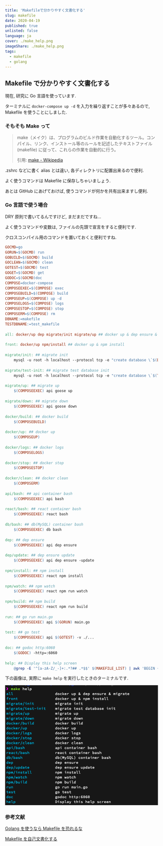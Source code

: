 ```yaml
---
title: 'Makefileで分かりやすく文書化する'
slug: makefile
date: 2020-04-19
published: true
unlisted: false
language: ja
cover: ./make_help.png
imageShare: ./make_help.png
tags:
  - makefile
  - golang
---
```


## Makefile で分かりやすく文書化する

現在, 研究に Go 言語を使っています.

ターミナルに `docker-compose up -d` を入力を繰り返すことが多々あるので, Makefile を使うことにしました.

### そもそも Make って

> make（メイク）は、プログラムのビルド作業を自動化するツール。コンパイル、リンク、インストール等のルールを記述したテキストファイル (makefile) に従って、これらの作業を自動的に行う。
>
> 引用: [make - Wikipedia](https://ja.wikipedia.org/wiki/Make)

.zshrc などに書く alias とは違い, 各ディレクトリに配置出来るので便利.

よく使うコマンドは Makefile に保存しちゃいましょう.

あとは GitHub にあげておけば, 使うコマンドが何かを共有出来ますし便利.

### Go 言語で使う場合

DRY 原則で書いてるんですけど, まだまだですね...

よく使うコマンドや変数は, ファイルの先頭で宣言をすると便利です.

クロスコンパイル用のコマンドを置いておくと便利ですね.

```makefile
GOCMD=go
GORUN=$(GOCMD) run
GOBUILD=$(GOCMD) build
GOCLEAN=$(GOCMD) clean
GOTEST=$(GOCMD) test
GOGET=$(GOCMD) get
GODOC=$(GOCMD)doc
COMPOSE=docker-compose
COMPOSEEXEC=$(COMPOSE) exec
COMPOSEBUILD=$(COMPOSE) build
COMPOSEUP=$(COMPOSE) up -d
COMPOSELOGS=$(COMPOSE) logs
COMPOSESTOP=$(COMPOSE) stop
COMPOSERM=$(COMPOSE) rm
DBNAME:=makefile
TESTDBNAME:=test_makefile

all: docker/up dep migrate/init migrate/up ## docker up & dep ensure & migrate

front: docker/up npm/install ## docker up & npm install

migrate/init: ## migrate init
	mysql -u root -h localhost --protocol tcp -e "create database \`$(DBNAME)\`" -p

migrate/test-init: ## migrate test database init
	mysql -u root -h localhost --protocol tcp -e "create database \`$(TESTDBNAME)\`" -p

migrate/up: ## migrate up
	$(COMPOSEEXEC) api goose up

migrate/down: ## migrate down
	$(COMPOSEEXEC) api goose down

docker/build: ## docker build
	$(COMPOSEBUILD)

docker/up: ## docker up
	$(COMPOSEUP)

docker/logs: ## docker logs
	$(COMPOSELOGS)

docker/stop: ## docker stop
	$(COMPOSESTOP)

docker/clean: ## docker clean
	$(COMPOSERM)

api/bash: ## api container bash
	$(COMPOSEEXEC) api bash

react/bash: ## react container bash
	$(COMPOSEEXEC) react bash

db/bash: ## db(MySQL) container bash
	$(COMPOSEEXEC) db bash

dep: ## dep ensure
	$(COMPOSEEXEC) api dep ensure

dep/update: ## dep ensure update
	$(COMPOSEEXEC) api dep ensure -update

npm/install: ## npm install
	$(COMPOSEEXEC) react npm install

npm/watch: ## npm watch
	$(COMPOSEEXEC) react npm run watch

npm/build: ## npm build
	$(COMPOSEEXEC) react npm run build

run: ## go run main.go
	$(COMPOSEEXEC) api $(GORUN) main.go

test: ## go test
	$(COMPOSEEXEC) api $(GOTEST) -v ./...

doc: ## godoc http:6060
	$(GODOC) -http=:6060

help: ## Display this help screen
	@grep -E '^[a-zA-Z/_-]+:.*?## .*$$' $(MAKEFILE_LIST) | awk 'BEGIN {FS = ":.*?## "}; {printf "\033[36m%-20s\033[0m %s\n", $$1, $$2}'
```

下の画像は, 実際に `make help` を実行したときのターミナルです.

![make help](make_help.png)

### 参考文献

[Golang を使うなら Makefile を恐れるな](https://frasco.io/golang-dont-afraid-of-makefiles-785f3ec7eb32)

[Makefile を自己文書化する](https://postd.cc/auto-documented-makefile/)
